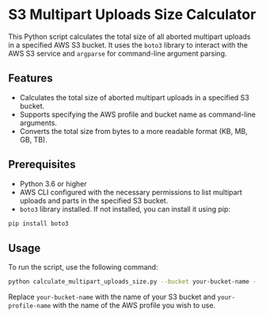 # S3 Multipart Uploads Size Calculator

This Python script calculates the total size of all aborted multipart uploads in a specified AWS S3 bucket. It uses the `boto3` library to interact with the AWS S3 service and `argparse` for command-line argument parsing.

## Features

- Calculates the total size of aborted multipart uploads in a specified S3 bucket.
- Supports specifying the AWS profile and bucket name as command-line arguments.
- Converts the total size from bytes to a more readable format (KB, MB, GB, TB).

## Prerequisites

- Python 3.6 or higher
- AWS CLI configured with the necessary permissions to list multipart uploads and parts in the specified S3 bucket.
- `boto3` library installed. If not installed, you can install it using pip:

 ```bash
 pip install boto3
 ```

## Usage

To run the script, use the following command:

```bash
python calculate_multipart_uploads_size.py --bucket your-bucket-name --profile your-profile-name
```

Replace `your-bucket-name` with the name of your S3 bucket and `your-profile-name` with the name of the AWS profile you wish to use.
